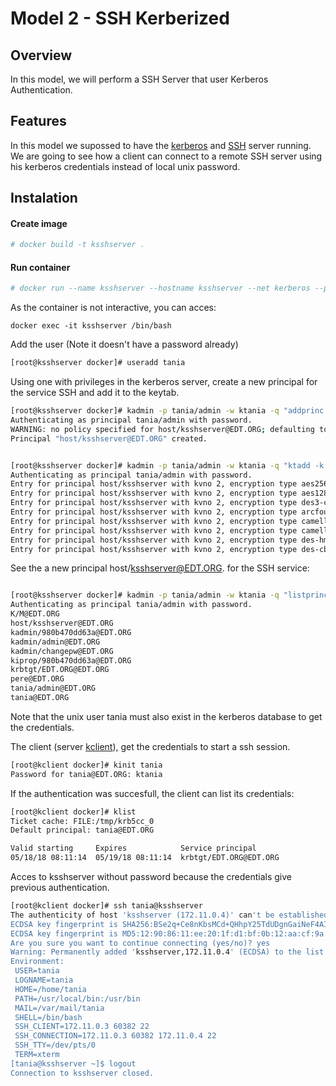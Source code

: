 # Model 2 - SSH Kerberized

## Overview

In this model, we will perform a SSH Server that user Kerberos Authentication.

## Features

In this model we supossed to have the [kerberos](https://github.com/isx434324/kerberosproject/tree/master/backendClassic/krb.edt.org) and [SSH](https://github.com/isx434324/kerberosproject/tree/master/backendClassic/ksshserver) server running.
We are going to see how a client can connect to a remote SSH server using his kerberos credentials instead of local unix password.

## Instalation

#### Create image

 ```bash
 # docker build -t ksshserver .
 ```

#### Run container
 ```bash
 # docker run --name ksshserver --hostname ksshserver --net kerberos --privileged --ip 172.11.0.4  -d ksshserver
 ```

As the container is not interactive, you can acces:

    docker exec -it ksshserver /bin/bash

Add the user (Note it doesn't have a password already)
 ```bash
[root@ksshserver docker]# useradd tania
 ```

Using one with privileges in the kerberos server, create a new principal for the service SSH and add it to the keytab.

 ```bash
[root@ksshserver docker]# kadmin -p tania/admin -w ktania -q "addprinc -randkey host/ksshserver"
Authenticating as principal tania/admin with password.
WARNING: no policy specified for host/ksshserver@EDT.ORG; defaulting to no policy
Principal "host/ksshserver@EDT.ORG" created.
 
 
[root@ksshserver docker]# kadmin -p tania/admin -w ktania -q "ktadd -k /etc/krb5.keytab host/ksshserver"
 Authenticating as principal tania/admin with password.
Entry for principal host/ksshserver with kvno 2, encryption type aes256-cts-hmac-sha1-96 added to keytab WRFILE:/etc/krb5.keytab.
Entry for principal host/ksshserver with kvno 2, encryption type aes128-cts-hmac-sha1-96 added to keytab WRFILE:/etc/krb5.keytab.
Entry for principal host/ksshserver with kvno 2, encryption type des3-cbc-sha1 added to keytab WRFILE:/etc/krb5.keytab.
Entry for principal host/ksshserver with kvno 2, encryption type arcfour-hmac added to keytab WRFILE:/etc/krb5.keytab.
Entry for principal host/ksshserver with kvno 2, encryption type camellia256-cts-cmac added to keytab WRFILE:/etc/krb5.keytab.
Entry for principal host/ksshserver with kvno 2, encryption type camellia128-cts-cmac added to keytab WRFILE:/etc/krb5.keytab.
Entry for principal host/ksshserver with kvno 2, encryption type des-hmac-sha1 added to keytab WRFILE:/etc/krb5.keytab.
Entry for principal host/ksshserver with kvno 2, encryption type des-cbc-md5 added to keytab WRFILE:/etc/krb5.keytab.

 ```
See the a new principal host/ksshserver@EDT.ORG. for the SSH service:

 ```bash

[root@ksshserver docker]# kadmin -p tania/admin -w ktania -q "listprincs"
Authenticating as principal tania/admin with password.
K/M@EDT.ORG
host/ksshserver@EDT.ORG
kadmin/980b470dd63a@EDT.ORG
kadmin/admin@EDT.ORG
kadmin/changepw@EDT.ORG
kiprop/980b470dd63a@EDT.ORG
krbtgt/EDT.ORG@EDT.ORG
pere@EDT.ORG
tania/admin@EDT.ORG
tania@EDT.ORG

 ```

Note that the unix user tania must also exist in the kerberos database to get the credentials.

The client (server [kclient](https://github.com/isx434324/kerberosproject/tree/master/backendClassic/kclient)), get the credentials to start a ssh session.

 ```bash
[root@kclient docker]# kinit tania
Password for tania@EDT.ORG: ktania
 ```
 
If the authentication was succesfull, the client can list its credentials:
  ```bash
[root@kclient docker]# klist
Ticket cache: FILE:/tmp/krb5cc_0
Default principal: tania@EDT.ORG

Valid starting     Expires            Service principal
05/18/18 08:11:14  05/19/18 08:11:14  krbtgt/EDT.ORG@EDT.ORG

 ```


Acces to ksshserver without password because the credentials give previous authentication.

 ```bash
 [root@kclient docker]# ssh tania@ksshserver
The authenticity of host 'ksshserver (172.11.0.4)' can't be established.
ECDSA key fingerprint is SHA256:BSe2q+Ce8nKbsMCd+QHhpY25TdUDgnGaiNeF4AItyPA.
ECDSA key fingerprint is MD5:12:90:86:11:ee:20:1f:d1:bf:0b:12:aa:cf:9a:33:31.
Are you sure you want to continue connecting (yes/no)? yes
Warning: Permanently added 'ksshserver,172.11.0.4' (ECDSA) to the list of known hosts.
Environment:
  USER=tania
  LOGNAME=tania
  HOME=/home/tania
  PATH=/usr/local/bin:/usr/bin
  MAIL=/var/mail/tania
  SHELL=/bin/bash
  SSH_CLIENT=172.11.0.3 60382 22
  SSH_CONNECTION=172.11.0.3 60382 172.11.0.4 22
  SSH_TTY=/dev/pts/0
  TERM=xterm
[tania@ksshserver ~]$ logout
Connection to ksshserver closed.
 ```
